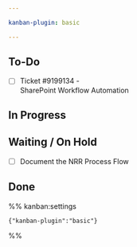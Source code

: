 ```yaml
---

kanban-plugin: basic

---
```


## To-Do

- [ ] Ticket #9199134 - <br>SharePoint Workflow Automation


## In Progress



## Waiting / On Hold

- [ ] Document the NRR Process Flow


## Done





%% kanban:settings
```
{"kanban-plugin":"basic"}
```
%%